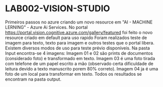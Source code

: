# LAB002-VISION-STUDIO
Primeiros passos no azure criando um novo resource em "AI - MACHINE LERNING" - Azure Ai Services.
No portal https://portal.vision.cognitive.azure.com/gallery/featured foi feito o novo resource criado em default para uso rapido
Foram realizados teste de imagem para texto, texto para imagem e outros testes que o portal libera. Existem diversos modos de uso para teste prévio disponíveis.
Na pasta Input encontra-se 4 imagens: Imagem 01 e 02 são prints de documentos (considerado foto) e transformado em texto.
Imagem 03 é uma foto tirada com telefone de um papel escrito a mão (observado certa dificuldade de leitura devido a texto manuscrito porem 80% correto).
Imagem 04 ja é uma foto de um local para transformar em texto.
Todos os resultados se encontram na pasta output.
